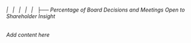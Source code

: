###### |   |   |   |   |   ├── Percentage of Board Decisions and Meetings Open to Shareholder Insight

*Add content here*